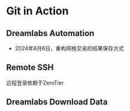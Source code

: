 # Git in Action
## Dreamlabs Automation
* 2024年8月6日，重构网格交易的结果保存方式
## Remote SSH
远程登录依赖于ZeroTier

## Dreamlabs Download Data
